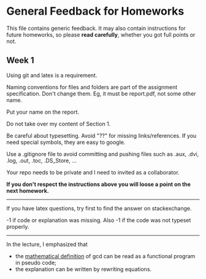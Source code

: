 # General Feedback for Homeworks

This file contains generic feedback. It may also contain instructions for future homeworks, so please **read carefully**, whether you got full points or not.

## Week 1

Using git and latex is a requirement.

Naming conventions for files and folders are part of the assignment specification. Don't change them. Eg, it must be report.pdf, not some other name.

Put your name on the report.

Do not take over my content of Section 1. 

Be careful about typesetting. Avoid "??" for missing links/references. If you need special symbols, they are easy to google.

Use a .gitignore file to avoid committing and pushing files such as .aux, .dvi, .log, .out, .toc, .DS_Store, ...

Your repo needs to be private and I need to invited as a collaborator.	

**If you don't respect the instructions above you will loose a point on the next homework.**

---

If you have latex questions, try first to find the answer on stackexchange.

-1 if code or explanation was missing. Also -1 if the code was not typeset properly.

---

In the lecture, I emphasized that 
- the [mathematical definition](resources/gcd.jpg) of gcd can be read as a functional program in pseudo code;
- the explanation can be written by rewriting equations.



